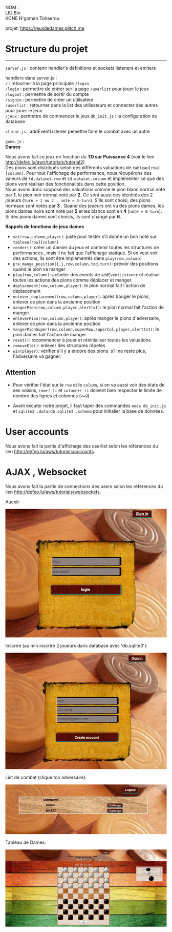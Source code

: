 NOM :  
LIU Bin  
KONE N'goman Tohaerou

projet: https://jeuxdedames.glitch.me

# Structure du projet 
------------
`server.js` : contenir handler's définitions et sockets listeners et emiters 

handlers dans server.js :  
`/` : retourner à la page principale `/login`  
`/login` : permettre de entrer sur la page `/userlist` pour jouer le jeux  
`/logout` : permettre de sortir du compte  
`/signin` : permettre de créer un utilisateur  
`/userlist` : retourner dans la list des utilisateurs et connecter des autres pour jouer le jeux  
`/jeux` : permettre de commencer le jeux
`db_init.js` : la configuration de database

`client.js` : addEventListener pemettre faire le combat avec un autre

`game.js` :  
**Dames**  

Nous avons fait ce jeux en fonction du **TD sur Puissance 4** (voir le lien <http://defeo.lu/aws/tutorials/tutorial2>).  
Des pions sont distribués selon des différents valuations de `tableau[row][column]`. 
Pour tout l'affichage de performance, nous récupérons des valeurs de `td.dataset.row` et `td.dataset.column` et implémenter ce que des pions vont réaliser des fonctionalités dans cette position.  
Nous avons donc supposé des valuations comme le pion blanc normal noté par **1**, le pion noir normal noté par **2**. Ce sont aussi des identités des 2 joueurs (`turn = 1 ou 2 , noté = 3-turn`). 
S'ils sont choisi, des pions normaux sont notés par **3** . Quand des joueurs ont vu des pions dames, les pions dames noirs sont noté par **5** et les blancs sont en **4** (`noté = 6-turn`).
Si des pions dames sont choisis, ils sont changé par **6**.  
  
**Rappels de fonctions de jeux dames**

- `set(row,column,player)`: juste pour tester s'il donne un bon note sur `tableau[row][column]`
- `render()`: créer un damier du jeux et contenir toutes les structures de performances , mais il ne fait que l'affichage statique. Si on veut voir des actions, ils sont être implémentés dans `play(row,column)`
- `pre_mange_position(i,j,row,column,tdd,turn)`: prévoir des positions quand le pion va manger 
- `play(row,column)`: activiter des events de `addEventListener` et réaliser toutes les actions des pions comme déplacer et manger.
- `deplacement(row,column,player)`: le pion normal fait l'action de déplacement
- `enlever_deplacement(row,column,player)`: après bouger le pions, enlever ce pion dans la ancienne position  
- `mangerPion(row,column,player,alerttxt)`: le pion normal fait l'action de manger
- `enleverPion(row,column,player)`: après manger le pions d'adversaire, enlever ce pion dans la ancienne position  
- `mangerPionSuper(row,column,superRow,superCol,player,alerttxt)`: le pion dames fait l'action de manger
- `reset()`: recommencer à jouer et réinitialiser toutes les valuations
- `removeEle()`: enlever des structures répetés
- `win(player)`: vérifier s'il y a encore des pions. s'il ne reste plus, l'adversaire va gagner.

**Attention**  
------------
- Pour vérifier l'état sur le `row` et le `column`, si on va aussi voir des états de ses voisins, `row+(-)i` et `column+(-)i` doivent bien respecter le limite de nombre des lignes et colonnes (`<=9`).

- Avant excuter notre projet, il faut taper des commandes `node db_init.js` et `sqlite3 .data/db.sqlite3 .schema` pour initialier la base de données.

# User accounts

Nous avons fait la partie d'affichage des userlist selon les références du lien <http://defeo.lu/aws/tutorials/accounts>.

# AJAX , Websocket

Nous avons fait la partie de connections des users selon les références du lien  <http://defeo.lu/aws/tutorials/websockets>.


Auceil:

![xgcalendar screenshot1](1.jpg) 

Inscrire (au min inscrire 2 joueurs dans database avec 'db.sqlite3'):

![xgcalendar screenshot1](2.jpg) 

List de combat (clique ton adversaire):

![xgcalendar screenshot1](3.jpg) 

Tableau de Dames:

![xgcalendar screenshot1](4.jpg) 

